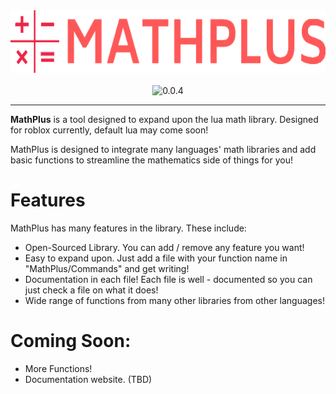 <div align="center">
    <img src="assets/logo/full-logo.png" alt="MathPlus" height="100" /></a>
</div>

<div>&nbsp;</div>

<div align="center">
    <img src="https://img.shields.io/badge/version-0.0.4-blue" alt="0.0.4" /></a>
</div>

<hr />

**MathPlus** is a tool designed to expand upon the lua math library. Designed for roblox currently, default lua may come soon!

MathPlus is designed to integrate many languages' math libraries and add basic functions to streamline the mathematics side of things for you!

# Features

MathPlus has many features in the library. These include:

* Open-Sourced Library. You can add / remove any feature you want!
* Easy to expand upon. Just add a file with your function name in "MathPlus/Commands" and get writing!
* Documentation in each file! Each file is well - documented so you can just check a file on what it does! 
* Wide range of functions from many other libraries from other languages!

# Coming Soon:

* More Functions!
* Documentation website. (TBD)
